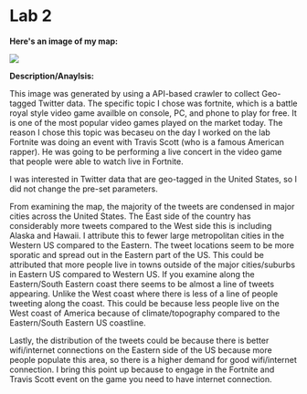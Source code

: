 # Lab 2

__Here's an image of my map:__

<img src="C:\Users\Owner\Workspace458\Lab2\img\lab2_img.png">

__Description/Anaylsis:__

This image was generated by using a API-based crawler to collect Geo-tagged Twitter data. The specific topic I chose was fortnite, which is a battle royal style video game availble on console, PC, and phone to play for free. It is one of the most popular video games played on the market today.
The reason I chose this topic was becaseu on the day I worked on the lab Fortnite was doing an event with Travis Scott (who is a famous American rapper). He was going to be performing a live concert in the video game that people were able to watch live in Fortnite.

I was interested in Twitter data that are geo-tagged in the United States, so I did not change the pre-set parameters.

From examining the map, the majority of the tweets are condensed in major cities across the United States. The East side of the country has considerably more tweets compared to the West side this is including Alaska and Hawaii. I attribute this to fewer large metropolitan cities in the Western US compared to the Eastern. The tweet locations seem to be more sporatic and spread out in the Eastern part of the US. This could be attributed that more people live in towns outside of the major cities/suburbs in Eastern US compared to Western US. If you examine along the Eastern/South Eastern coast there seems to be almost a line of tweets appearing. Unlike the West coast where there is less of a line of people tweeting along the coast. This could be because less people live on the West coast of America because of climate/topography compared to the Eastern/South Eastern US coastline.

Lastly, the distribution of the tweets could be because there is better wifi/internet connections on the Eastern side of the US because more people populate this area, so there is a higher demand for good wifi/internet connection. I bring this point up because to engage in the Fortnite and Travis Scott event on the game you need to have internet connection.
